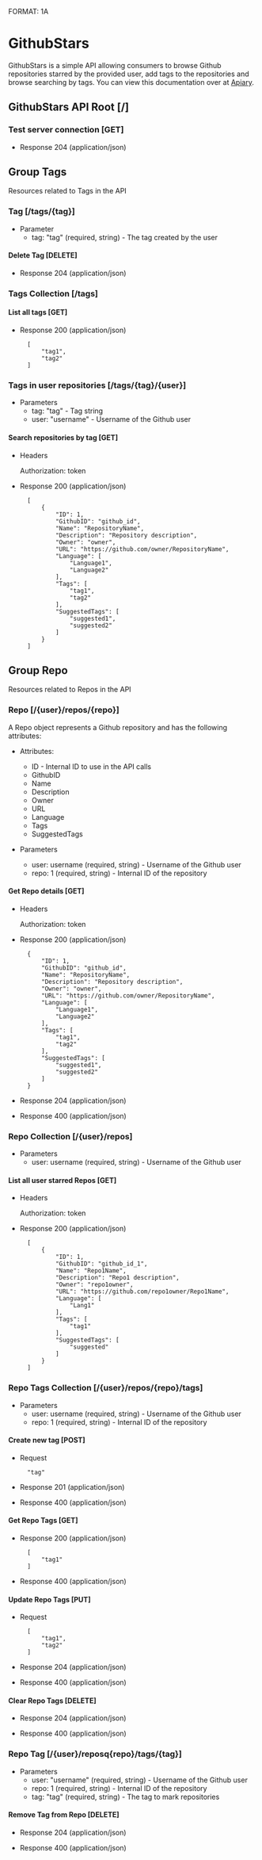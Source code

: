 FORMAT: 1A

# GithubStars

GithubStars is a simple API allowing consumers to browse Github repositories starred by the provided user, add tags to the repositories and browse searching by tags.
You can view this documentation over at [Apiary](https://githubstars.docs.apiary.io/).

## GithubStars API Root [/]

### Test server connection [GET]

+ Response 204 (application/json)

## Group Tags

Resources related to Tags in the API

### Tag [/tags/{tag}]

+ Parameter
    + tag: "tag" (required, string) - The tag created by the user

#### Delete Tag [DELETE]

+ Response 204 (application/json)

### Tags Collection [/tags]

#### List all tags [GET]

+ Response 200 (application/json)

        [
            "tag1",
            "tag2"
        ]

### Tags in user repositories [/tags/{tag}/{user}]

+ Parameters
    + tag: "tag" - Tag string
    + user: "username" - Username of the Github user

#### Search repositories by tag [GET]

+ Headers

    Authorization: token

+ Response 200 (application/json)

        [
            {
                "ID": 1,
                "GithubID": "github_id",
                "Name": "RepositoryName",
                "Description": "Repository description",
                "Owner": "owner",
                "URL": "https://github.com/owner/RepositoryName",
                "Language": [
                    "Language1",
                    "Language2"
                ],
                "Tags": [
                    "tag1",
                    "tag2"
                ],
                "SuggestedTags": [
                    "suggested1",
                    "suggested2"
                ]
            }
        ]

## Group Repo

Resources related to Repos in the API

### Repo [/{user}/repos/{repo}]

A Repo object represents a Github repository and has the following attributes:

+ Attributes:
    + ID - Internal ID to use in the API calls
    + GithubID
    + Name
    + Description
    + Owner
    + URL
    + Language
    + Tags
    + SuggestedTags

+ Parameters
    + user: username (required, string) - Username of the Github user
    + repo: 1 (required, string) - Internal ID of the repository

#### Get Repo details [GET]

+ Headers

    Authorization: token

+ Response 200 (application/json)

        {
            "ID": 1,
            "GithubID": "github_id",
            "Name": "RepositoryName",
            "Description": "Repository description",
            "Owner": "owner",
            "URL": "https://github.com/owner/RepositoryName",
            "Language": [
                "Language1",
                "Language2"
            ],
            "Tags": [
                "tag1",
                "tag2"
            ],
            "SuggestedTags": [
                "suggested1",
                "suggested2"
            ]
        }

+ Response 204 (application/json)

+ Response 400 (application/json)

### Repo Collection [/{user}/repos]

+ Parameters
    + user: username (required, string) - Username of the Github user

#### List all user starred Repos [GET]

+ Headers

    Authorization: token

+ Response 200 (application/json)

        [
            {
                "ID": 1,
                "GithubID": "github_id_1",
                "Name": "Repo1Name",
                "Description": "Repo1 description",
                "Owner": "repo1owner",
                "URL": "https://github.com/repo1owner/Repo1Name",
                "Language": [
                    "Lang1"
                ],
                "Tags": [
                    "tag1"
                ],
                "SuggestedTags": [
                    "suggested"
                ]
            }
        ]

### Repo Tags Collection [/{user}/repos/{repo}/tags]

+ Parameters
    + user: username (required, string) - Username of the Github user
    + repo: 1 (required, string) - Internal ID of the repository

#### Create new tag [POST]

+ Request

        "tag"

+ Response 201 (application/json)

+ Response 400 (application/json)

#### Get Repo Tags [GET]

+ Response 200 (application/json)

        [
            "tag1"
        ]

+ Response 400 (application/json)

#### Update Repo Tags [PUT]

+ Request

        [
            "tag1",
            "tag2"
        ]

+ Response 204 (application/json)

+ Response 400 (application/json)

#### Clear Repo Tags [DELETE]

+ Response 204 (application/json)

+ Response 400 (application/json)

### Repo Tag [/{user}/reposq{repo}/tags/{tag}]

+ Parameters
    + user: "username" (required, string) - Username of the Github user
    + repo: 1 (required, string) - Internal ID of the repository
    + tag: "tag" (required, string) - The tag to mark repositories

#### Remove Tag from Repo [DELETE]

+ Response 204 (application/json)

+ Response 400 (application/json)

